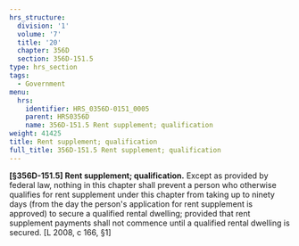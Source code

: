 ```yaml
---
hrs_structure:
  division: '1'
  volume: '7'
  title: '20'
  chapter: 356D
  section: 356D-151.5
type: hrs_section
tags:
  - Government
menu:
  hrs:
    identifier: HRS_0356D-0151_0005
    parent: HRS0356D
    name: 356D-151.5 Rent supplement; qualification
weight: 41425
title: Rent supplement; qualification
full_title: 356D-151.5 Rent supplement; qualification
---
```

**[§356D-151.5] Rent supplement; qualification.** Except as provided by federal law, nothing in this chapter shall prevent a person who otherwise qualifies for rent supplement under this chapter from taking up to ninety days (from the day the person's application for rent supplement is approved) to secure a qualified rental dwelling; provided that rent supplement payments shall not commence until a qualified rental dwelling is secured. [L 2008, c 166, §1]